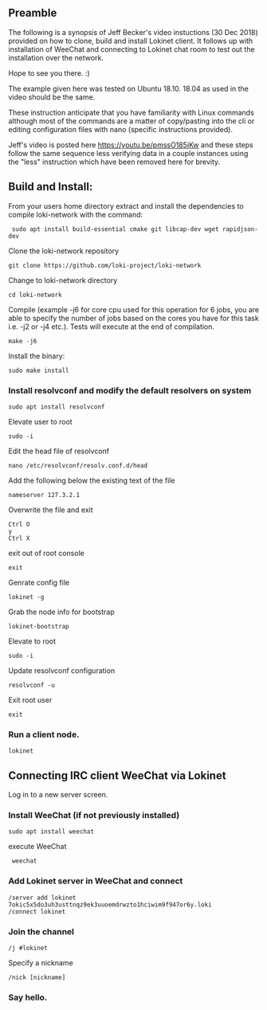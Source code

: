 ## Preamble

The following is a synopsis of Jeff Becker's video instuctions (30 Dec 2018) provided on how to clone, build and install Lokinet client. It follows up with installation of WeeChat and connecting to Lokinet chat room to test out the installation over the network.

Hope to see you there. :)

The example given here was tested on Ubuntu 18.10. 18.04 as used in the video should be the same.

These instruction anticipate that you have familiarity with Linux commands although most of the commands are a matter of copy/pasting into the cli or editing configuration files with nano (specific instructions provided).

Jeff's video is posted here https://youtu.be/pmssO185jKw and these steps follow the same sequence less verifying data in a couple instances using the "less" instruction which have been removed here for brevity.

## Build and Install:

From your users home directory extract and install the dependencies to compile loki-network with the command:

     sudo apt install build-essential cmake git libcap-dev wget rapidjson-dev

Clone the loki-network repository

    git clone https://github.com/loki-project/loki-network

Change to loki-network directory

    cd loki-network

Compile (example -j6 for core cpu used for this operation for 6 jobs, you are able to specify the number of jobs based on the cores you have for this task i.e. -j2 or -j4 etc.). Tests will execute at the end of compilation.

    make -j6
    
Install the binary:

    sudo make install

### Install resolvconf and modify the default resolvers on system

    sudo apt install resolvconf

Elevate user to root

    sudo -i

Edit the head file of resolvconf

    nano /etc/resolvconf/resolv.conf.d/head
    
Add the following below the existing text of the file

    nameserver 127.3.2.1
    
Overwrite the file and exit

    Ctrl O
    y
    Ctrl X
exit out of root console

    exit
    
Genrate config file

    lokinet -g
    
Grab the node info for bootstrap

    lokinet-bootstrap
    
Elevate to root

    sudo -i
    
Update resolvconf configuration

    resolvconf -u
    
Exit root user

    exit
    
### Run a client node.

    lokinet
    
## Connecting IRC client WeeChat via Lokinet
Log in to a new server screen.

### Install WeeChat (if not previously installed)

    sudo apt install weechat
    
execute WeeChat

     weechat
     
### Add Lokinet server in WeeChat and connect

    /server add lokinet 7okic5x5do3uh3usttnqz9ek3uuoemdrwzto1hciwim9f947or6y.loki 
    /connect lokinet
    
### Join the channel

    /j #lokinet
    
Specify a nickname

    /nick [nickname]
    
### Say hello.












